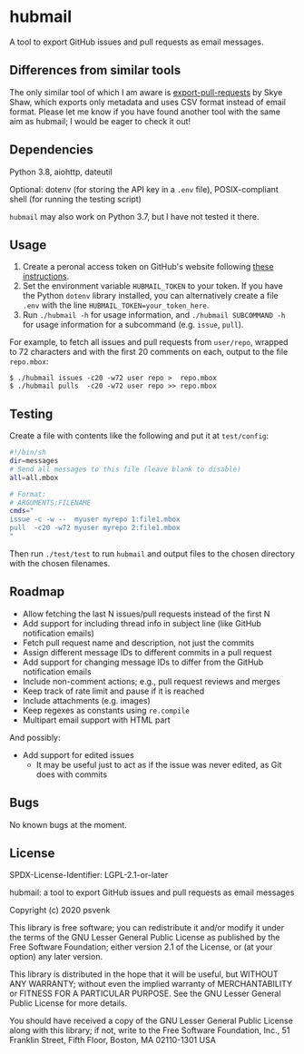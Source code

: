 hubmail
=======

A tool to export GitHub issues and pull requests as email messages.

## Differences from similar tools

The only similar tool of which I am aware is [export-pull-requests][0] by Skye
Shaw, which exports only metadata and uses CSV format instead of email format.
Please let me know if you have found another tool with the same aim as hubmail;
I would be eager to check it out!

[0]: https://github.com/sshaw/export-pull-requests

## Dependencies

Python 3.8, aiohttp, dateutil

Optional: dotenv (for storing the API key in a `.env` file), POSIX-compliant
shell (for running the testing script)

`hubmail` may also work on Python 3.7, but I have not tested it there.

## Usage

1. Create a peronal access token on GitHub's website following [these
   instructions][1].
2. Set the environment variable `HUBMAIL_TOKEN` to your token. If you have the
   Python `dotenv` library installed, you can alternatively create a file
   `.env` with the line `HUBMAIL_TOKEN=your_token_here`.
3. Run `./hubmail -h` for usage information, and `./hubmail SUBCOMMAND -h` for
   usage information for a subcommand (e.g. `issue`, `pull`).

For example, to fetch all issues and pull requests from `user/repo`, wrapped to
72 characters and with the first 20 comments on each, output to the file
`repo.mbox`:
```console
$ ./hubmail issues -c20 -w72 user repo >  repo.mbox
$ ./hubmail pulls  -c20 -w72 user repo >> repo.mbox
```

[1]: https://help.github.com/en/github/authenticating-to-github/creating-a-personal-access-token-for-the-command-line

## Testing

Create a file with contents like the following and put it at `test/config`:
```sh
#!/bin/sh
dir=messages
# Send all messages to this file (leave blank to disable)
all=all.mbox

# Format:
# ARGUMENTS:FILENAME
cmds="
issue -c -w --  myuser myrepo 1:file1.mbox
pull  -c20 -w72 myuser myrepo 2:file1.mbox
"
```
Then run `./test/test` to run `hubmail` and output files to the chosen
directory with the chosen filenames.

## Roadmap

- Allow fetching the last N issues/pull requests instead of the first N
- Add support for including thread info in subject line (like GitHub
  notification emails)
- Fetch pull request name and description, not just the commits
- Assign different message IDs to different commits in a pull request
- Add support for changing message IDs to differ from the GitHub notification
  emails
- Include non-comment actions; e.g., pull request reviews and merges
- Keep track of rate limit and pause if it is reached
- Include attachments (e.g. images)
- Keep regexes as constants using `re.compile`
- Multipart email support with HTML part

And possibly:
- Add support for edited issues
  + It may be useful just to act as if the issue was never edited, as Git does
  with commits

## Bugs

No known bugs at the moment.

## License

SPDX-License-Identifier: LGPL-2.1-or-later

hubmail: a tool to export GitHub issues and pull requests as email messages

Copyright (c) 2020 psvenk

This library is free software; you can redistribute it and/or modify it under
the terms of the GNU Lesser General Public License as published by the Free
Software Foundation; either version 2.1 of the License, or (at your option) any
later version.

This library is distributed in the hope that it will be useful, but WITHOUT ANY
WARRANTY; without even the implied warranty of MERCHANTABILITY or FITNESS FOR
A PARTICULAR PURPOSE. See the GNU Lesser General Public License for more
details.

You should have received a copy of the GNU Lesser General Public License along
with this library; if not, write to the Free Software Foundation, Inc., 51
Franklin Street, Fifth Floor, Boston, MA 02110-1301 USA

<!-- vim: set tw=79: -->
